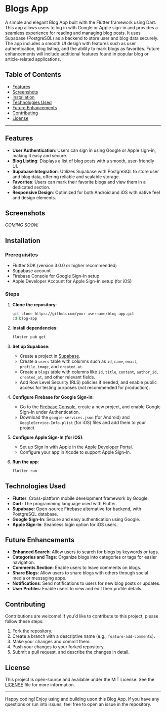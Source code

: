 # Blogs App

A simple and elegant Blog App built with the Flutter framework using Dart. This app allows users to log in with Google or Apple sign-in and provides a seamless experience for reading and managing blog posts. It uses Supabase (PostgreSQL) as a backend to store user and blog data securely. The app includes a smooth UI design with features such as user authentication, blog listing, and the ability to mark blogs as favorites. Future enhancements will include additional features found in popular blog or article-related applications.

## Table of Contents
- [Features](#features)
- [Screenshots](#screenshots)
- [Installation](#installation)
- [Technologies Used](#technologies-used)
- [Future Enhancements](#future-enhancements)
- [Contributing](#contributing)
- [License](#license)

---

## Features
- **User Authentication**: Users can sign in using Google or Apple sign-in, making it easy and secure.
- **Blog Listing**: Displays a list of blog posts with a smooth, user-friendly UI.
- **Supabase Integration**: Utilizes Supabase with PostgreSQL to store user and blog data, offering reliable and scalable storage.
- **Favorites**: Users can mark their favorite blogs and view them in a dedicated section.
- **Responsive Design**: Optimized for both Android and iOS with native feel and design elements.

## Screenshots
*COMING SOON!*

## Installation

### Prerequisites
- Flutter SDK (version 3.0.0 or higher recommended)
- Supabase account
- Firebase Console for Google Sign-In setup
- Apple Developer Account for Apple Sign-In setup (for iOS)

### Steps
1. **Clone the repository**:
   ```bash
   git clone https://github.com/your-username/blog-app.git
   cd blog-app
   ```

2. **Install dependencies**:
   ```bash
   flutter pub get
   ```

3. **Set up Supabase**:
   - Create a project in [Supabase](https://supabase.io).
   - Create a `users` table with columns such as `id`, `name`, `email`, `profile_image`, and `created_at`.
   - Create a `blogs` table with columns like `id`, `title`, `content`, `author_id`, `created_at`, and other relevant fields.
   - Add Row Level Security (RLS) policies if needed, and enable public access for testing purposes (not recommended for production).

4. **Configure Firebase for Google Sign-In**:
   - Go to the [Firebase Console](https://console.firebase.google.com/), create a new project, and enable Google Sign-In under Authentication.
   - Download the `google-services.json` (for Android) and `GoogleService-Info.plist` (for iOS) files and add them to your project.

5. **Configure Apple Sign-In (for iOS)**:
   - Set up Sign In with Apple in the [Apple Developer Portal](https://developer.apple.com).
   - Configure your app in Xcode to support Apple Sign-In.

6. **Run the app**:
   ```bash
   flutter run
   ```

## Technologies Used
- **Flutter**: Cross-platform mobile development framework by Google.
- **Dart**: The programming language used with Flutter.
- **Supabase**: Open-source Firebase alternative for backend, with PostgreSQL database.
- **Google Sign-In**: Secure and easy authentication using Google.
- **Apple Sign-In**: Seamless login option for iOS users.

## Future Enhancements
- **Enhanced Search**: Allow users to search for blogs by keywords or tags.
- **Categories and Tags**: Organize blogs into categories or tags for easier navigation.
- **Comments Section**: Enable users to leave comments on blogs.
- **Share Blogs**: Allow users to share blogs with others through social media or messaging apps.
- **Notifications**: Send notifications to users for new blog posts or updates.
- **User Profiles**: Enable users to view and edit their profile details.

## Contributing
Contributions are welcome! If you'd like to contribute to this project, please follow these steps:
1. Fork the repository.
2. Create a branch with a descriptive name (e.g., `feature-add-comments`).
3. Make your changes and commit them.
4. Push your changes to your forked repository.
5. Submit a pull request, and describe the changes in detail.

## License
This project is open-source and available under the MIT License. See the [LICENSE](LICENSE) file for more information.

---

Happy coding! Enjoy using and building upon this Blog App. If you have any questions or run into issues, feel free to open an issue in the repository.

